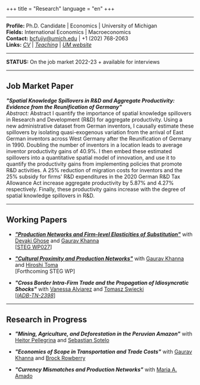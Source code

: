 
+++
title = "Research"
language = "en"
+++

---

**Profile:** Ph.D. Candidate | Economics | University of Michigan \
**Fields:** International Economics | Macroeconomics \
**Contact:** bcfujiy@umich.edu | +1 (202) 768-2063 \
**Links:** [*CV*](https://bcfujiy.github.io/img/resources/CV_BCF.pdf) | [*Teaching*](https://www.dropbox.com/s/oe8bovwn5vsutd6/TeachEval_BCF.pdf?dl=0) | [*UM website*](https://prod.lsa.umich.edu/econ/people/phd-students/brian-cevallos-fujiy.html)

---

**STATUS:** On the job market 2022-23 + available for interviews

---

## Job Market Paper
***"Spatial Knowledge Spillovers in R&D and Aggregate Productivity: Evidence from the Reunification of Germany"*** \
*Abstract:* Abstract I quantify the importance of spatial knowledge spillovers in Research and Development (R&D) for aggregate productivity. Using a new administrative dataset from German inventors, I causally estimate these spillovers by isolating quasi-exogenous variation from the arrival of East German inventors across West Germany after the Reunification of Germany in 1990. Doubling the number of inventors in a location leads to average inventor productivity gains of 40.9%. I then embed these estimated spillovers into a quantitative spatial model of innovation, and use it to quantify the productivity gains from implementing policies that promote R&D activities. A 25% reduction of migration costs for inventors and the 25% subsidy for firms' R&D expenditures in the 2020 German R&D Tax Allowance Act increase aggregate productivity by 5.87% and 4.27% respectively. Finally, these productivity gains increase with the degree of spatial knowledge spillovers in R&D.

---

## Working Papers

* ***["Production Networks and Firm-level Elasticities of Substitution"](https://www.dropbox.com/s/4e5gtdmbs8kbsw5/CFGK_ElastSubst.pdf?dl=0)*** with [Devaki Ghose](https://sites.google.com/view/devakighose/home) and [Gaurav Khanna](https://www.econgaurav.com/) \
[[STEG WP027](https://steg.cepr.org/sites/default/files/2022-09/WP027%20CevallosFujiyGhoseKhanna%20ProductionNetworksAndFirmLevelElasticitiesOfSubstitution_0.pdf)]

* ***["Cultural Proximity and Production Networks"](https://www.dropbox.com/s/qbhl04snkmphuzo/CFKT_CulturalProx.pdf?dl=0)*** with [Gaurav Khanna](https://www.econgaurav.com/) and [Hiroshi Toma](https://hiroshitoma.github.io/) \
[Forthcoming STEG WP]

* ***"Cross Border Intra-Firm Trade and the Propagation of Idiosyncratic Shocks"*** with [Vanessa Alviarez](http://www.vanessaalviarezubc.com/) and [Tomasz Swiecki](https://sites.google.com/site/tomaszswiecki/) \
[[*IADB-TN-2398*](https://publications.iadb.org/publications/english/document/Cross-Border-Intra-Firm-Trade-and-the-Propagation-of-Idiosyncratic-Shocks-A-New-Dataset.pdf)]

---

## Research in Progress

* ***"Mining, Agriculture, and Deforestation in the Peruvian Amazon"*** with [Heitor Pellegrina](https://sites.google.com/site/heitorpellegrina/) and [Sebastian Sotelo](http://www-personal.umich.edu/~ssotelo/)

* ***"Economies of Scope in Transportation and Trade Costs"*** with [Gaurav Khanna](https://www.econgaurav.com/) and [Brock Rowberry](https://lsa.umich.edu/econ/people/phd-students/brock-rowberry.html)

* ***"Currency Mismatches and Production Networks"*** with [Maria A. Amado](https://sites.google.com/view/mariaalejandraamado/p%C3%A1gina-principal)